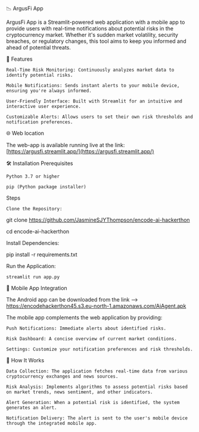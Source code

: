📉 ArgusFi App

ArgusFi App is a Streamlit-powered web application with a mobile app to provide users with real-time notifications about potential risks in the cryptocurrency market. Whether it's sudden market volatility, security breaches, or regulatory changes, this tool aims to keep you informed and ahead of potential threats.

🚀 Features

    Real-Time Risk Monitoring: Continuously analyzes market data to identify potential risks.

    Mobile Notifications: Sends instant alerts to your mobile device, ensuring you're always informed.

    User-Friendly Interface: Built with Streamlit for an intuitive and interactive user experience.

    Customizable Alerts: Allows users to set their own risk thresholds and notification preferences.

🌐 Web location

The web-app is available running live at the link: [https://argusfi.streamlit.app/](https://argusfi.streamlit.app/)

🛠️ Installation
Prerequisites

    Python 3.7 or higher

    pip (Python package installer)

Steps

    Clone the Repository:

git clone https://github.com/JasmineSJYThompson/encode-ai-hackerthon

cd encode-ai-hackerthon

Install Dependencies:

pip install -r requirements.txt

Run the Application:

    streamlit run app.py
        
📱 Mobile App Integration

The Android app can be downloaded from the link --> https://encodehackerthon45.s3.eu-north-1.amazonaws.com/AiAgent.apk

The mobile app complements the web application by providing:


    Push Notifications: Immediate alerts about identified risks.

    Risk Dashboard: A concise overview of current market conditions.

    Settings: Customize your notification preferences and risk thresholds.

🧠 How It Works

    Data Collection: The application fetches real-time data from various cryptocurrency exchanges and news sources.

    Risk Analysis: Implements algorithms to assess potential risks based on market trends, news sentiment, and other indicators.

    Alert Generation: When a potential risk is identified, the system generates an alert.

    Notification Delivery: The alert is sent to the user's mobile device through the integrated mobile app.
 
